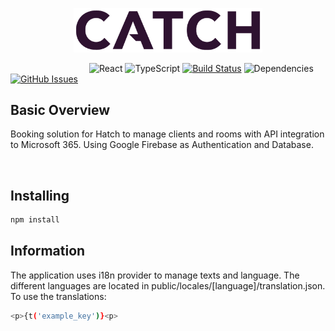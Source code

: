 <p align="center"><img width=60% src="https://github.com/catchgit/hatch_booking/blob/main/media/catch.png"></p>

&nbsp;&nbsp;&nbsp;&nbsp;&nbsp;&nbsp;&nbsp;&nbsp;&nbsp;&nbsp;&nbsp;&nbsp;&nbsp;&nbsp;&nbsp;&nbsp;&nbsp;&nbsp;&nbsp;&nbsp;&nbsp;&nbsp;&nbsp;&nbsp;&nbsp;&nbsp;&nbsp;&nbsp;&nbsp;&nbsp;&nbsp;
![React](https://img.shields.io/badge/react-v18-blue.svg)
![TypeScript](https://img.shields.io/badge/typescript-v4.9+-blue.svg)
[![Build Status](https://api.travis-ci.com/catchgit/hatch_booking.svg?branch=main)](https://travis-ci.org/catchgit/hatch_booking)
![Dependencies](https://img.shields.io/badge/dependencies-up%20to%20date-brightgreen.svg)
[![GitHub Issues](https://img.shields.io/github/issues/catchgit/hatch_booking.svg)](https://github.com/catchgit/hatch_booking/issues)

## Basic Overview

Booking solution for Hatch to manage clients and rooms with API integration to Microsoft 365. Using Google Firebase as Authentication and Database.

<br>

## Installing

```bash
npm install
```

## Information

The application uses i18n provider to manage texts and language. The different languages are located in public/locales/[language]/translation.json. To use the translations:
```bash
<p>{t('example_key')}<p>
```